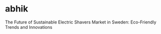 # abhik
The Future of Sustainable Electric Shavers Market in Sweden: Eco-Friendly Trends and Innovations
